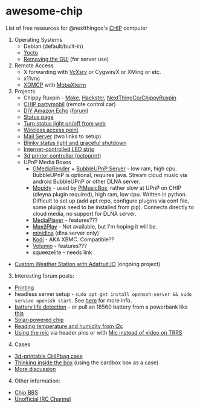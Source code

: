 # awesome-chip
List of free resources for @nextthingco's [CHIP](http://getchip.com/pages/chip) computer

1. Operating Systems
   - Debian (default/built-in)
   - [Yocto](https://bbs.nextthing.co/t/yocto-project-an-initial-teaser-release/833)
   - [Removing the GUI](https://bbs.nextthing.co/t/chip-stripped-down-version/2860) (for server use)
1. Remote Access
   - X forwarding with [VcXsrv](https://bbs.nextthing.co/t/need-an-x11-server-for-win7-or-above-vcxsrv-is-based-on-xorg/2882) or Cygwin/X or XMing or etc.
   - x11vnc
   - [XDMCP](http://askubuntu.com/questions/66431/how-do-i-configure-lightdm-to-work-with-xdmcp) with [MobaXterm](http://mobaxterm.mobatek.net/)
2. Projects
   - Chippy Ruxpin - [Make](http://makezine.com/projects/chippy-ruxpin/), [Hackster](https://www.hackster.io/chip/c-h-i-p-py-ruxpin-5f02f1), [NextThingCo/ChippyRuxpin](https://github.com/NextThingCo/ChippyRuxpin)
   - [CHIP partymobil](https://bbs.nextthing.co/t/chip-partymobil-wifi-rider/2384) (remote control car)
   - [DIY Amazon Echo](https://github.com/jitto/AlexaCHIP) ([forum](https://bbs.nextthing.co/t/turning-the-chip-into-an-amazon-echo/1630/36))
   - [Status page](https://github.com/helgasoft/CHIP-Status)
   - [Turn status light on/off from web](https://bbs.nextthing.co/t/turn-status-led-on-and-off-over-the-web/1827/3)
   - [Wireless access point](https://bbs.nextthing.co/t/create-a-very-basic-wifi-access-point/1727)
   - [Mail Server](https://bbs.nextthing.co/t/private-email-sever-using-c-h-i-p/2312/4) (two links to setup)
   - [Blinky status light and graceful shutdown](https://bbs.nextthing.co/t/blink-chip-program-to-blink-status-light-and-shut-down-when-xio-p7-is-grounded/2336)
   - [Internet-controlled LED strip](https://bbs.nextthing.co/t/salsa-dip-for-c-h-i-p-i2c-arduino-ws2812-pwm-motor/1597)
   - [3d printer controller (octoprint)](https://bbs.nextthing.co/t/octoprint-runs-on-chip/2435)
   - UPnP Media Boxes
     - [GMediaRender](https://github.com/hzeller/gmrender-resurrect) + [BubbleUPnP Server](bubblesoftapps.com/bubbleupnpserver) - low ram, high cpu. BubbleUPnP is optional, requires java. Stream cloud music via android BubbleUPnP or other DLNA server.
     - [Mopidy](https://www.mopidy.com/) - used by [PiMusicBox](http://www.pimusicbox.com/), rather slow at UPnP on CHIP (dleyna plugin required), high ram, low cpu. Written in python. Difficult to set up (add apt repo, configure plugins via conf file, some pluigns need to be installed from pip). Connects directly to cloud media, no support for DLNA server.
     - [MediaPlayer](https://github.com/PeteManchester/MediaPlayer) - features???
     - ~~[Max2Play](http://www.max2play.com/en/)~~ - Not available, but I'm hoping it will be.
     - [minidlna](http://sf.net/p/minidlna) (dlna server only)
     - [Kodi](https://kodi.tv/) - AKA XBMC. Compatible??
     - [Volumio](https://github.com/volumio/Volumio2) - features???
     - squeezelite - needs link
  - [Custom Weather Station with Adafruit.IO](https://bbs.nextthing.co/t/custom-weather-station-with-adafruit-io/2599) (ongoing project)
3. Interesting forum posts:
  - [Printing](https://bbs.nextthing.co/t/printing-with-the-chip-how-too/2517)
  - headless server setup - `sudo apt-get install openssh-server && sudo service openssh start`. See [here](https://bbs.nextthing.co/t/setting-up-chip-as-a-headless-server-with-minimal-tools/1505) for more info.
  - [battery life detection](https://bbs.nextthing.co/t/chip-specs-battery-battery-life-detection/307) - or pull an 18560 battery from a powerbank like [this](https://bbs.nextthing.co/t/cheap-battery-solution-light-modding-required/2704/13)
  - [Solar-powered chip](https://bbs.nextthing.co/t/chip-on-solar-power/1324)
  - [Reading temperature and humidity from i2c](https://bbs.nextthing.co/t/reading-temperature-and-humidity-from-si7013-si7020-si7021/2833)
 - [Using the mic](https://bbs.nextthing.co/t/modifying-the-onboard-trrs-jack-for-microphone-audio-input/2148/7) via header pins or with [Mic instead of video on TRRS](http://docs.getchip.com/#microphone-and-audio-input)
4. Cases
 - [3d-printable CHIPbag case](https://bbs.nextthing.co/t/chipbag-customizable-chip-case/523)
 - [Thinking inside the box](https://bbs.nextthing.co/t/thinking-inside-the-box/1748) (using the cardbox box as a case)
 - [More discussion](https://bbs.nextthing.co/t/time-to-discuss-a-chip-case/1343)
4. Other information:
 - [Chip BBS](https://bbs.nextthing.co/c/CHIP)
 - [Unofficial IRC Channel](https://bbs.nextthing.co/t/c-h-i-p-nextthingco-irc-channel/794)

